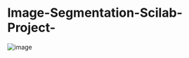 # Image-Segmentation-Scilab-Project-

![image](https://github.com/sabrinaMKE201073/Image-Segmentation-Scilab-Project-/assets/95947484/1fbf732e-6d04-4474-b558-85589a57a400)
